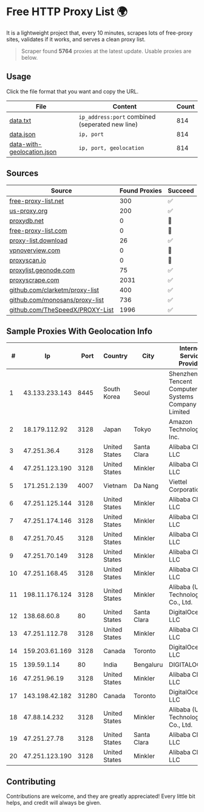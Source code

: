 
# Free HTTP Proxy List 🌍

It is a lightweight project that, every 10 minutes, scrapes lots of free-proxy sites, validates if it works, and serves a clean proxy list.


> Scraper found **5764** proxies at the latest update. Usable proxies are below.

## Usage

Click the file format that you want and copy the URL.


|File|Content|Count|
|----|-------|-----|
|[data.txt](https://raw.githubusercontent.com/themiralay/Proxy-List-World/master/data.txt)|`ip_address:port` combined (seperated new line)|814|
|[data.json](https://raw.githubusercontent.com/themiralay/Proxy-List-World/master/data.json)|`ip, port`|814|
|[data-with-geolocation.json](https://raw.githubusercontent.com/themiralay/Proxy-List-World/master/data-with-geolocation.json)|`ip, port, geolocation`|814|

## Sources

|Source|Found Proxies|Succeed|
|------|-------------|-------|
|[free-proxy-list.net](https://free-proxy-list.net)|300|✅|
|[us-proxy.org](https://www.us-proxy.org)|200|✅|
|[proxydb.net](http://proxydb.net)|0|🚫|
|[free-proxy-list.com](https://free-proxy-list.com/?page=&port=&type%5B%5D=http&type%5B%5D=https&up_time=0&search=Search)|0|🚫|
|[proxy-list.download](https://www.proxy-list.download/HTTP)|26|✅|
|[vpnoverview.com](https://vpnoverview.com/privacy/anonymous-browsing/free-proxy-servers)|0|🚫|
|[proxyscan.io](https://www.proxyscan.io)|0|🚫|
|[proxylist.geonode.com](https://proxylist.geonode.com/api/proxy-list?limit=300&page=1&sort_by=lastChecked&sort_type=desc&protocols=http,https)|75|✅|
|[proxyscrape.com](https://api.proxyscrape.com/v2/?request=displayproxies&protocol=http&timeout=10000&country=all&ssl=all&anonymity=all)|2031|✅|
|[github.com/clarketm/proxy-list](https://raw.githubusercontent.com/clarketm/proxy-list/master/proxy-list-raw.txt)|400|✅|
|[github.com/monosans/proxy-list](https://raw.githubusercontent.com/monosans/proxy-list/main/proxies/http.txt)|736|✅|
|[github.com/TheSpeedX/PROXY-List](https://raw.githubusercontent.com/TheSpeedX/PROXY-List/master/http.txt)|1996|✅|


## Sample Proxies With Geolocation Info

|#|Ip|Port|Country|City|Internet Service Provider|
|-|--|----|-------|----|-------------------------|
|1|43.133.233.143|8445|South Korea|Seoul|Shenzhen Tencent Computer Systems Company Limited|
|2|18.179.112.92|3128|Japan|Tokyo|Amazon Technologies Inc.|
|3|47.251.36.4|3128|United States|Santa Clara|Alibaba Cloud LLC|
|4|47.251.123.190|3128|United States|Minkler|Alibaba Cloud LLC|
|5|171.251.2.139|4007|Vietnam|Da Nang|Viettel Corporation|
|6|47.251.125.144|3128|United States|Minkler|Alibaba Cloud LLC|
|7|47.251.174.146|3128|United States|Minkler|Alibaba Cloud LLC|
|8|47.251.70.45|3128|United States|Minkler|Alibaba Cloud LLC|
|9|47.251.70.149|3128|United States|Minkler|Alibaba Cloud LLC|
|10|47.251.168.45|3128|United States|Minkler|Alibaba Cloud LLC|
|11|198.11.176.124|3128|United States|Minkler|Alibaba (US) Technology Co., Ltd.|
|12|138.68.60.8|80|United States|Santa Clara|DigitalOcean, LLC|
|13|47.251.112.78|3128|United States|Minkler|Alibaba Cloud LLC|
|14|159.203.61.169|3128|Canada|Toronto|DigitalOcean, LLC|
|15|139.59.1.14|80|India|Bengaluru|DIGITALOCEAN|
|16|47.251.96.19|3128|United States|Minkler|Alibaba Cloud LLC|
|17|143.198.42.182|31280|Canada|Toronto|DigitalOcean, LLC|
|18|47.88.14.232|3128|United States|Minkler|Alibaba (US) Technology Co., Ltd.|
|19|47.251.27.78|3128|United States|Santa Clara|Alibaba Cloud LLC|
|20|47.251.123.190|3128|United States|Minkler|Alibaba Cloud LLC|



## Contributing

Contributions are welcome, and they are greatly appreciated! Every
little bit helps, and credit will always be given.

